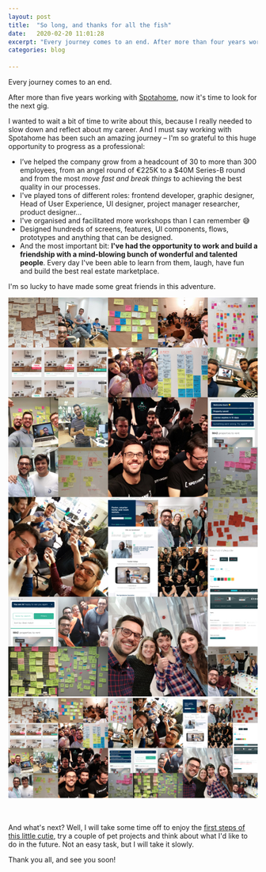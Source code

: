 ```yaml
---
layout: post
title:  "So long, and thanks for all the fish"
date:   2020-02-20 11:01:28
excerpt: "Every journey comes to an end. After more than four years working with Spotahome, now it's time to "
categories: blog

---
```


Every journey comes to an end.

After more than five years working with [Spotahome](https://www.spotahome.com/), now it's time to look for the next gig. 

I wanted to wait a bit of time to write about this, because I really needed to slow down and reflect about my career. And I must say working with Spotahome has been such an amazing journey – I'm so grateful to this huge opportunity to progress as a professional:
* I’ve helped the company grow from a headcount of 30 to more than 300 employees, from an angel round of €225K to a $40M Series-B round and from the most _move fast and break things_ to achieving the best quality in our processes.
* I've played tons of different roles: frontend developer, graphic designer, Head of User Experience, UI designer, project manager researcher, product designer...
* I've organised and facilitated more workshops than I can remember 😅
* Designed hundreds of screens, features, UI components, flows, prototypes and anything that can be designed.
* And the most important bit: **I've had the opportunity to work and build a friendship with a mind-blowing bunch of wonderful and talented people**. Every day I've been able to learn from them, laugh, have fun and build the best real estate marketplace.

I'm so lucky to have made some great friends in this adventure.
<br>

<p>
    <div class="full-bleed-image">
        <img
             class="full-width-image mobile-only"
             src="/images/spotahome-life--mobile.jpg"
             alt="A collage of photos of tons of post-its, UI designs and great friends I've made at Spotahome">
        <img
             class="full-width-image desktop-only"
             src="/images/spotahome-life.jpg"
             alt="A collage of photos of tons of post-its, UI designs and great friends I've made at Spotahome">   
    </div>
</p>


<br>
<br>
And what's next? Well, I will take some time off to enjoy the <a title="Link to a picture of my son in my instagram feed" href="https://www.instagram.com/p/B5lIgljoDP7/">first steps of this little cutie</a>, try a couple of pet projects and think about what I'd like to do in the future. Not an easy task, but I will take it slowly.

Thank you all, and see you soon!

